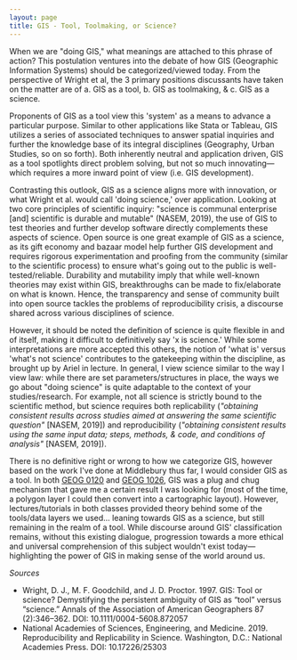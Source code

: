 ```yaml
---
layout: page
title: GIS - Tool, Toolmaking, or Science?
---
```


When we are "doing GIS," what meanings are attached to this phrase of action? This postulation ventures into the debate of how GIS (Geographic Information Systems) should be categorized/viewed today. From the perspective of Wright et al, the 3 primary positions discussants have taken on the matter are of a. GIS as a tool, b. GIS as toolmaking, & c. GIS as a science.

Proponents of GIS as a tool view this 'system' as a means to advance a particular purpose. Similar to other applications like Stata or Tableau, GIS utilizes a series of associated techniques to answer spatial inquiries and further the knowledge base of its integral disciplines (Geography, Urban Studies, so on so forth). Both inherently neutral and application driven, GIS as a tool spotlights direct problem solving, but not so much innovating—which requires a more inward point of view (i.e. GIS development).

Contrasting this outlook, GIS as a science aligns more with innovation, or what Wright et al. would call 'doing science,' over application. Looking at two core principles of scientific inquiry: "science is communal enterprise [and] scientific is durable and mutable" (NASEM, 2019), the use of GIS to test theories and further develop software directly complements these aspects of science. Open source is one great example of GIS as a science, as its gift economy and bazaar model help further GIS development and requires rigorous experimentation and proofing from the community (similar to the scientific process) to ensure what's going out to the public is well-tested/reliable. Durability and mutability imply that while well-known theories may exist within GIS, breakthroughs can be made to fix/elaborate on what is known. Hence, the transparency and sense of community built into open source tackles the problems of reproducibility crisis, a discourse shared across various disciplines of science.

However, it should be noted the definition of science is quite flexible in and of itself, making it difficult to definitively say 'x is science.' While some interpretations are more accepted this others, the notion of 'what is' versus 'what's not science' contributes to the gatekeeping within the discipline, as brought up by Ariel in lecture. In general, I view science similar to the way I view law: while there are set parameters/structures in place, the ways we go about "doing science" is quite adaptable to the context of your studies/research. For example, not all science is strictly bound to the scientific method, but science requires both replicability (*"obtaining consistent results across studies aimed at answering the same scientific question"* [NASEM, 2019]) and reproducibility (*"obtaining consistent results using the same input data; steps, methods, & code, and conditions of analysis"* [NASEM, 2019]).

There is no definitive right or wrong to how we categorize GIS, however based on the work I've done at Middlebury thus far, I would consider GIS as a tool. In both [GEOG 0120](https://catalog.middlebury.edu/courses/view/course/course%2FGEOG0120) and [GEOG 1026](https://catalog.middlebury.edu/courses/view/catalog/catalog%2FMCUG/course/course%2FGEOG1026), GIS was a plug and chug mechanism that gave me a certain result I was looking for (most of the time, a polygon layer I could then convert into a cartographic layout). However, lectures/tutorials in both classes provided theory behind some of the tools/data layers we used... leaning towards GIS as a science, but still remaining in the realm of a tool. While discourse around GIS' classification remains, without this existing dialogue, progression towards a more ethical and universal comprehension of this subject wouldn't exist today—highlighting the power of GIS in making sense of the world around us.

*Sources*
* Wright, D. J., M. F. Goodchild, and J. D. Proctor. 1997. GIS: Tool or science? Demystifying the persistent ambiguity of GIS as “tool” versus “science.” Annals of the Association of American Geographers 87 (2):346–362. DOI: 10.1111/0004-5608.872057
* National Academies of Sciences, Engineering, and Medicine. 2019. Reproducibility and Replicability in Science. Washington, D.C.: National Academies Press. DOI: 10.17226/25303
